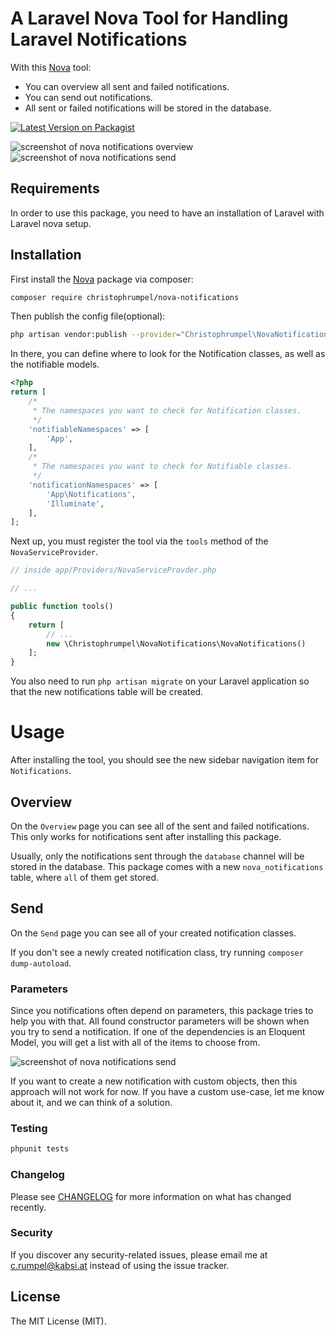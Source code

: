 # A Laravel Nova Tool for Handling Laravel Notifications

With this [Nova](https://nova.laravel.com) tool:
- You can overview all sent and failed notifications.
- You can send out notifications.
- All sent or failed notifications will be stored in the database.

[![Latest Version on Packagist](https://img.shields.io/packagist/v/christophrumpel/nova-notifications.svg?style=flat-square)](https://packagist.org/packages/christophrumpel/nova-notifications)

![screenshot of nova notifications overview](/images/screenshot_overview.png)
![screenshot of nova notifications send](/images/screenshot_send.png)

## Requirements

In order to use this package, you need to have an installation of Laravel with Laravel nova setup.

## Installation

First install the  [Nova](https://nova.laravel.com) package via composer:

```bash
composer require christophrumpel/nova-notifications
```
Then publish the config file(optional):
 ``` bash
php artisan vendor:publish --provider="Christophrumpel\NovaNotifications\ToolServiceProvider"
```
 In there, you can define where to look for the Notification classes, as well as the notifiable models.
 ```php
 <?php
 return [
     /*
      * The namespaces you want to check for Notification classes.
      */
     'notifiableNamespaces' => [
         'App',
     ],
     /*
      * The namespaces you want to check for Notifiable classes.
      */
     'notificationNamespaces' => [
         'App\Notifications',
         'Illuminate',
     ],
 ];
 ```
 

Next up, you must register the tool via the `tools` method of the `NovaServiceProvider`.

```php
// inside app/Providers/NovaServiceProvder.php

// ...

public function tools()
{
    return [
        // ...
        new \Christophrumpel\NovaNotifications\NovaNotifications()
    ];
}
```

You also need to run `php artisan migrate` on your Laravel application so that the new notifications table will be created.

# Usage

After installing the tool, you should see the new sidebar navigation item for `Notifications`.

## Overview

On the `Overview` page you can see all of the sent and failed notifications. This only works for notifications sent after installing this package. 

Usually, only the notifications sent through the `database` channel will be stored in the database. This package comes with a new `nova_notifications` table, where `all` of them get stored.

## Send

On the `Send` page you can see all of your created notification classes.

If you don't see a newly created notification class, try running `composer dump-autoload`.

### Parameters

Since you notifications often depend on parameters, this package tries to help you with that. All found constructor parameters will be shown when you try to send a notification. If one of the dependencies is an Eloquent Model, you will get a list with all of the items to choose from.

![screenshot of nova notifications send](/images/screenshot_parameters.png)

If you want to create a new notification with custom objects, then this approach will not work for now. If you have a custom use-case, let me know about it, and we can think of a solution.

### Testing

``` bash
phpunit tests
```

### Changelog

Please see [CHANGELOG](CHANGELOG.md) for more information on what has changed recently.

### Security

If you discover any security-related issues, please email me at c.rumpel@kabsi.at instead of using the issue tracker.

## License

The MIT License (MIT).
